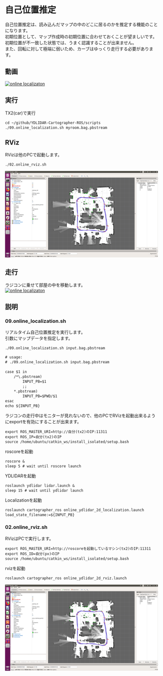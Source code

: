 # 自己位置推定

自己位置推定は、読み込んだマップの中のどこに居るのかを推定する機能のことになります。<br>
初期位置として、マップ作成時の初期位置に合わせておくことが望ましいです。<br>
初期位置が不一致した状態では、うまく認識することが出来ません。<br>
また、回転に対して極端に弱いため、カーブはゆっくり走行する必要があります。<br>

## 動画
[![online localizaton](https://img.youtube.com/vi/gQTDASVGWfs/2.jpg)](https://www.youtube.com/watch?v=gQTDASVGWfs)


## 実行
TX2(car)で実行<br>
```
cd ~/github/YDLIDAR-Cartographer-ROS/scripts
./09.online_localization.sh myroom.bag.pbstream
```

## RViz
RVizは他のPCで起動します。<br>
```
./02.online_rviz.sh
```
![](./img/localization.png)<br>

## 走行
ラジコンに乗せて部屋の中を移動します。<br>
[![online localizaton](https://img.youtube.com/vi/gQTDASVGWfs/2.jpg)](https://www.youtube.com/watch?v=gQTDASVGWfs)

## 説明

### 09.online_localization.sh
リアルタイム自己位置推定を実行します。<br>
引数にマップデータを指定します。<br>
```
./09.online_localization.sh input.bag.pbstream
```

```
# usage:
# ./09.online_localization.sh input.bag.pbstream

case $1 in
    /*\.pbstream)
        INPUT_PB=$1
        ;;
    *.pbstream)
        INPUT_PB=$PWD/$1
esac
echo ${INPUT_PB}
```

ラジコンの走行中はモニターが見れないので、他のPCでRVizを起動出来るようにexportを有効にすることが出来ます。<br>
```
export ROS_MASTER_URI=http://自分(tx2)のIP:11311
export ROS_IP=自分(tx2)のIP
source /home/ubuntu/catkin_ws/install_isolated/setup.bash
```
roscoreを起動
```
roscore &
sleep 5 # wait until roscore launch
```
YDLIDARを起動
```
roslaunch ydlidar lidar.launch &
sleep 15 # wait until ydlidar launch
```
Localizationを起動
```
roslaunch cartographer_ros online_ydlidar_2d_localization.launch load_state_filename:=${INPUT_PB}
```

### 02.online_rviz.sh
RVizはPCで実行します。<br>
```
export ROS_MASTER_URI=http://roscoreを起動しているマシン(tx2)のIP:11311
export ROS_ID=自分(px)のIP
source /home/ubuntu/catkin_ws/install_isolated/setup.bash
```
rvizを起動
```
roslaunch cartographer_ros online_ydlidar_2d_rviz.launch
```
![](./img/localization.png)<br>
